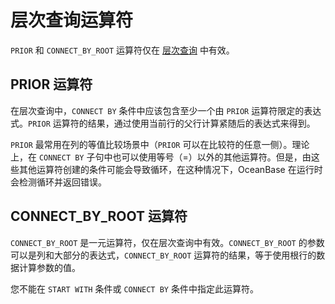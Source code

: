 层次查询运算符 
============================



`PRIOR` 和 `CONNECT_BY_ROOT` 运算符仅在 [层次查询](/docs-cn/11.sql-reference-oracle-mode/8.queries-and-subqueries-1/3.hierarchical-query/) 中有效。

PRIOR 运算符 
---------------------

在层次查询中，`CONNECT BY` 条件中应该包含至少一个由 `PRIOR` 运算符限定的表达式。`PRIOR` 运算符的结果，通过使用当前行的父行计算紧随后的表达式来得到。

`PRIOR` 最常用在列的等值比较场景中（`PRIOR` 可以在比较符的任意一侧）。理论上，在 `CONNECT BY` 子句中也可以使用等号（=）以外的其他运算符。但是，由这些其他运算符创建的条件可能会导致循环，在这种情况下，OceanBase 在运行时会检测循环并返回错误。

CONNECT_BY_ROOT 运算符 
----------------------------

`CONNECT_BY_ROOT` 是一元运算符，仅在层次查询中有效。`CONNECT_BY_ROOT` 的参数可以是列和大部分的表达式，`CONNECT_BY_ROOT` 运算符的结果，等于使用根行的数据计算参数的值。

您不能在 `START WITH` 条件或 `CONNECT BY` 条件中指定此运算符。
